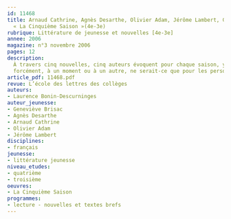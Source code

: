 ```yaml
---
id: 11468
title: Arnaud Cathrine, Agnès Desarthe, Olivier Adam, Jérôme Lambert, Geneviève Brisac :
  « La Cinquième Saison »(4e-3e)
rubrique: Littérature de jeunesse et nouvelles [4e-3e]
annee: 2006
magazine: n°3 novembre 2006
pages: 12
description: 
  À travers cinq nouvelles, cinq auteurs évoquent pour chaque saison, y compris la cinquième, cette saison « improbable », un moment essentiel de la vie d’un adolescent, le narrateur ou la narratrice en l’occurrence. Cinq manières d’appréhender et d’écrire quelques jours, voire quelques heures de ces étranges années où surgissent aussi vite le malaise que l’espoir. Trois filles, deux garçons, trois au collège, deux au lycée, plus ou moins mûrs, drôles ou graves, solides ou fragiles, saisis au vol ou plutôt dans leur envol, en une quarantaine de pages tout au plus chaque fois. De brèves rencontres donc, mais auxquelles les élèves s’intéresseront
  forcément, à un moment ou à un autre, ne serait-ce que pour les personnages. Ces cinq narrateurs sont si proches d’eux et si variés, qu’ils ne pourront s’empêcher, au détour d’une de leurs histoires, de s’identifier au moins à l’un d’eux, de se retrouver dans leurs soucis, leurs réactions, leurs réflexions… ce que l’on aurait tort de négliger dans la mesure où cette proximité leur permettra d’entrer dans le livre.
article_pdf: 11468.pdf
revue: L’école des lettres des collèges
auteurs:
- Laurence Bonin-Descurninges
auteur_jeunesse:
- Geneviève Brisac
- Agnès Desarthe
- Arnaud Cathrine
- Olivier Adam
- Jérôme Lambert
disciplines:
- français
jeunesse:
- littérature jeunesse
niveau_etudes:
- quatrième
- troisième
oeuvres:
- La Cinquième Saison
programmes:
- lecture - nouvelles et textes brefs
---
```

